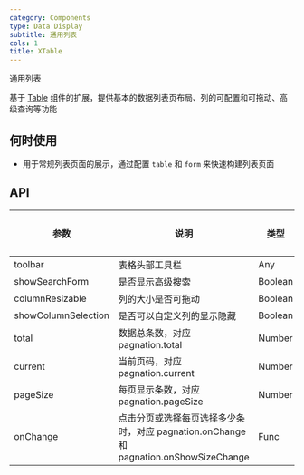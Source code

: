 ```yaml
---
category: Components
type: Data Display
subtitle: 通用列表
cols: 1
title: XTable
---
```


通用列表

基于 [Table](https://ant.design/components/table-cn/) 组件的扩展，提供基本的数据列表页布局、列的可配置和可拖动、高级查询等功能

## 何时使用

- 用于常规列表页面的展示，通过配置 `table` 和 `form` 来快速构建列表页面


## API

| 参数 | 说明 | 类型 | 默认值 |
| --- | --- | --- | --- |
| toolbar | 表格头部工具栏 | Any | null |
| showSearchForm | 是否显示高级搜索 | Boolean | - |
| columnResizable | 列的大小是否可拖动 | Boolean | - |
| showColumnSelection | 是否可以自定义列的显示隐藏 | Boolean | - |
| total | 数据总条数，对应 pagnation.total | Number | 0 |
| current | 当前页码，对应 pagnation.current | Number | 0 |
| pageSize | 每页显示条数，对应 pagnation.pageSize | Number | 0 |
| onChange | 点击分页或选择每页选择多少条时，对应 pagnation.onChange 和 pagnation.onShowSizeChange | Func | - |
